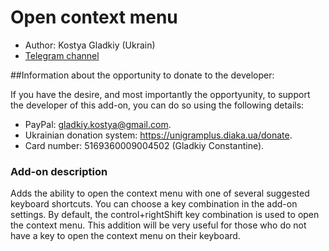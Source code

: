 # Open context menu

* Author: Kostya Gladkiy (Ukrain)
* [Telegram channel](https://t.me/unigramPlus)

##Information about the opportunity to donate to the developer:

If you have the desire, and most importantly the opportyunity, to support the developer of this add-on, you can do so using the following details:

* PayPal: gladkiy.kostya@gmail.com.
* Ukrainian donation system: https://unigramplus.diaka.ua/donate.
* Card number: 5169360009004502 (Gladkiy Constantine).

### Add-on description

Adds the ability to open the context menu with one of several suggested keyboard shortcuts. You can choose a key combination in the add-on settings. By default, the control+rightShift key combination is used to open the context menu. This addition will be very useful for those who do not have a key to open the context menu on their keyboard.
